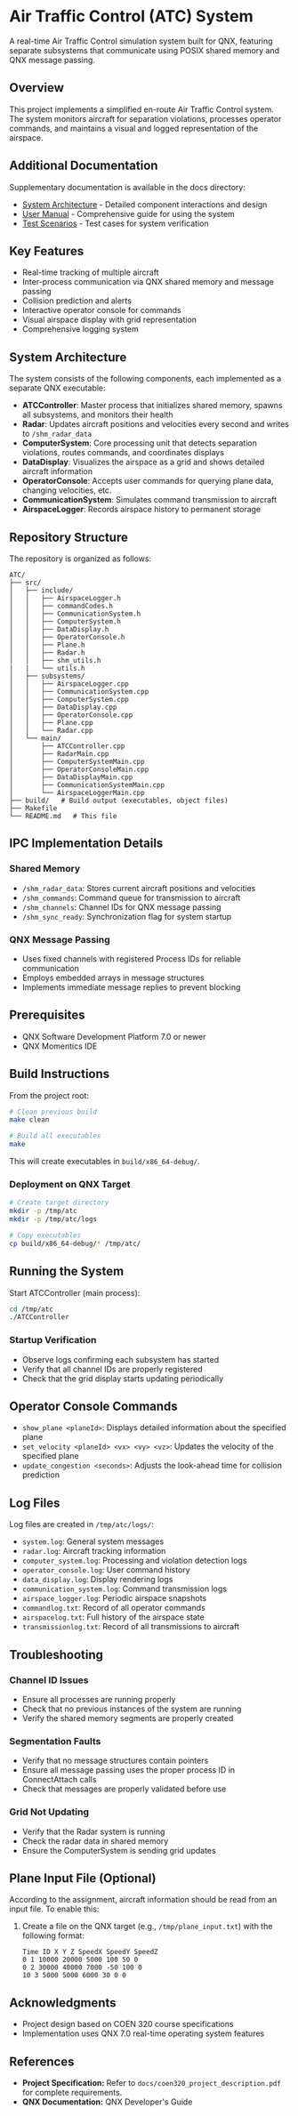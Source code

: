 # Air Traffic Control (ATC) System

A real-time Air Traffic Control simulation system built for QNX, featuring separate subsystems that communicate using POSIX shared memory and QNX message passing.

## Overview

This project implements a simplified en-route Air Traffic Control system. The system monitors aircraft for separation violations, processes operator commands, and maintains a visual and logged representation of the airspace.

## Additional Documentation

Supplementary documentation is available in the docs directory:
- [System Architecture](docs/system-architecture.md) - Detailed component interactions and design
- [User Manual](docs/user-manual.md) - Comprehensive guide for using the system
- [Test Scenarios](docs/test-scenarios.md) - Test cases for system verification

## Key Features

- Real-time tracking of multiple aircraft
- Inter-process communication via QNX shared memory and message passing
- Collision prediction and alerts
- Interactive operator console for commands
- Visual airspace display with grid representation
- Comprehensive logging system

## System Architecture

The system consists of the following components, each implemented as a separate QNX executable:

- **ATCController**: Master process that initializes shared memory, spawns all subsystems, and monitors their health
- **Radar**: Updates aircraft positions and velocities every second and writes to `/shm_radar_data`
- **ComputerSystem**: Core processing unit that detects separation violations, routes commands, and coordinates displays
- **DataDisplay**: Visualizes the airspace as a grid and shows detailed aircraft information
- **OperatorConsole**: Accepts user commands for querying plane data, changing velocities, etc.
- **CommunicationSystem**: Simulates command transmission to aircraft
- **AirspaceLogger**: Records airspace history to permanent storage

## Repository Structure

The repository is organized as follows:

```
ATC/
├── src/
│   ├── include/
│   │   ├── AirspaceLogger.h
│   │   ├── commandCodes.h
│   │   ├── CommunicationSystem.h
│   │   ├── ComputerSystem.h
│   │   ├── DataDisplay.h
│   │   ├── OperatorConsole.h
│   │   ├── Plane.h
│   │   ├── Radar.h
│   │   ├── shm_utils.h 
|   |   └── utils.h
│   ├── subsystems/
│   │   ├── AirspaceLogger.cpp
│   │   ├── CommunicationSystem.cpp
│   │   ├── ComputerSystem.cpp
│   │   ├── DataDisplay.cpp
│   │   ├── OperatorConsole.cpp
│   │   ├── Plane.cpp
│   │   └── Radar.cpp
│   └── main/
│       ├── ATCController.cpp
│       ├── RadarMain.cpp
│       ├── ComputerSystemMain.cpp
│       ├── OperatorConsoleMain.cpp
│       ├── DataDisplayMain.cpp
│       ├── CommunicationSystemMain.cpp
│       └── AirspaceLoggerMain.cpp
├── build/   # Build output (executables, object files)
├── Makefile
└── README.md   # This file
```

## IPC Implementation Details

### Shared Memory

- `/shm_radar_data`: Stores current aircraft positions and velocities
- `/shm_commands`: Command queue for transmission to aircraft
- `/shm_channels`: Channel IDs for QNX message passing
- `/shm_sync_ready`: Synchronization flag for system startup

### QNX Message Passing

- Uses fixed channels with registered Process IDs for reliable communication
- Employs embedded arrays in message structures
- Implements immediate message replies to prevent blocking

## Prerequisites

- QNX Software Development Platform 7.0 or newer
- QNX Momentics IDE

## Build Instructions

From the project root:

```bash
# Clean previous build
make clean

# Build all executables
make
```

This will create executables in `build/x86_64-debug/`.

### Deployment on QNX Target

```bash
# Create target directory
mkdir -p /tmp/atc
mkdir -p /tmp/atc/logs

# Copy executables
cp build/x86_64-debug/* /tmp/atc/
```

## Running the System

Start ATCController (main process):

```bash
cd /tmp/atc
./ATCController
```

### Startup Verification

- Observe logs confirming each subsystem has started
- Verify that all channel IDs are properly registered
- Check that the grid display starts updating periodically

## Operator Console Commands

- `show_plane <planeId>`: Displays detailed information about the specified plane
- `set_velocity <planeId> <vx> <vy> <vz>`: Updates the velocity of the specified plane
- `update_congestion <seconds>`: Adjusts the look-ahead time for collision prediction

## Log Files

Log files are created in `/tmp/atc/logs/`:

- `system.log`: General system messages
- `radar.log`: Aircraft tracking information
- `computer_system.log`: Processing and violation detection logs
- `operator_console.log`: User command history
- `data_display.log`: Display rendering logs
- `communication_system.log`: Command transmission logs
- `airspace_logger.log`: Periodic airspace snapshots
- `commandlog.txt`: Record of all operator commands
- `airspacelog.txt`: Full history of the airspace state
- `transmissionlog.txt`: Record of all transmissions to aircraft

## Troubleshooting

### Channel ID Issues

- Ensure all processes are running properly
- Check that no previous instances of the system are running
- Verify the shared memory segments are properly created

### Segmentation Faults

- Verify that no message structures contain pointers
- Ensure all message passing uses the proper process ID in ConnectAttach calls
- Check that messages are properly validated before use

### Grid Not Updating

- Verify that the Radar system is running
- Check the radar data in shared memory
- Ensure the ComputerSystem is sending grid updates


## Plane Input File (Optional)

According to the assignment, aircraft information should be read from an input file. To enable this:

1. Create a file on the QNX target (e.g., `/tmp/plane_input.txt`) with the following format:

   ```
   Time ID X Y Z SpeedX SpeedY SpeedZ
   0 1 10000 20000 5000 100 50 0
   0 2 30000 40000 7000 -50 100 0
   10 3 5000 5000 6000 30 0 0
   ```

## Acknowledgments

- Project design based on COEN 320 course specifications
- Implementation uses QNX 7.0 real-time operating system features

## References

- **Project Specification:** Refer to `docs/coen320_project_description.pdf` for complete requirements.
- **QNX Documentation:** QNX Developer's Guide